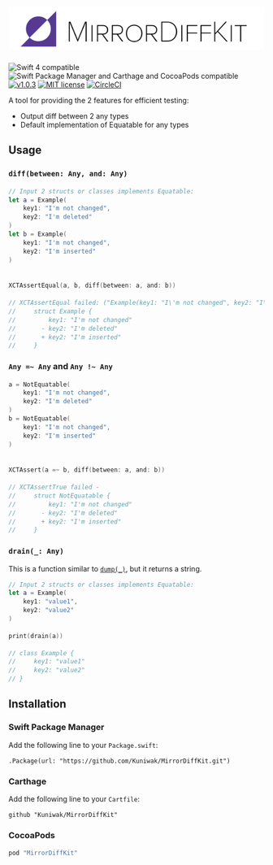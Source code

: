 ![MirrorDiffKit](https://raw.githubusercontent.com/Kuniwak/MirrorDiffKit/master/Documentation/Images/logo.png)
=============

![Swift 4 compatible](https://img.shields.io/badge/swift-4-brightgreen.svg)
![Swift Package Manager and Carthage and CocoaPods compatible](https://img.shields.io/badge/SPM%20%7C%20Carthage%20%7C%20CocoaPods-compatible-green.svg)
[![v1.0.3](https://img.shields.io/badge/version-1.0.3-blue.svg)](https://github.com/Kuniwak/MirrorDiffKit/releases)
[![MIT license](https://img.shields.io/badge/lisence-MIT-yellow.svg)](https://github.com/Kuniwak/MirrorDiffKit/blob/master/LICENSE)
[![CircleCI](https://circleci.com/gh/Kuniwak/MirrorDiffKit/tree/master.svg?style=shield)](https://circleci.com/gh/Kuniwak/MirrorDiffKit/tree/master)


A tool for providing the 2 features for efficient testing:

- Output diff between 2 any types
- Default implementation of Equatable for any types



Usage
-----

### `diff(between: Any, and: Any)`

```swift
// Input 2 structs or classes implements Equatable:
let a = Example(
    key1: "I'm not changed",
    key2: "I'm deleted"
)
let b = Example(
    key1: "I'm not changed",
    key2: "I'm inserted"
)


XCTAssertEqual(a, b, diff(between: a, and: b))

// XCTAssertEqual failed: ("Example(key1: "I\'m not changed", key2: "I\'m deleted")") is not equal to ("Example(key1: "I\'m not changed", key2: "I\'m inserted")") - 
//     struct Example {
//         key1: "I'm not changed"
//       - key2: "I'm deleted"
//       + key2: "I'm inserted"
//     }
```


### `Any =~ Any` and `Any !~ Any`

```swift
a = NotEquatable(
    key1: "I'm not changed",
    key2: "I'm deleted"
)
b = NotEquatable(
    key1: "I'm not changed",
    key2: "I'm inserted"
)


XCTAssert(a =~ b, diff(between: a, and: b))

// XCTAssertTrue failed - 
//     struct NotEquatable {
//         key1: "I'm not changed"
//       - key2: "I'm deleted"
//       + key2: "I'm inserted"
//     }
```


### `drain(_: Any)`

This is a function similar to [`dump(_)`](https://developer.apple.com/documentation/swift/1539127-dump#), but it returns a string.

```swift
// Input 2 structs or classes implements Equatable:
let a = Example(
    key1: "value1",
    key2: "value2"
)

print(drain(a))

// class Example {
//     key1: "value1"
//     key2: "value2"
// }
```


Installation
------------
### Swift Package Manager

Add the following line to your `Package.swift`:


```
.Package(url: "https://github.com/Kuniwak/MirrorDiffKit.git")
```



### Carthage

Add the following line to your `Cartfile`:

```
github "Kuniwak/MirrorDiffKit"
```



### CocoaPods

```ruby
pod "MirrorDiffKit"
```
